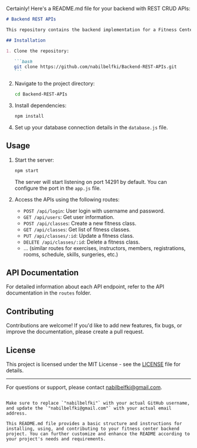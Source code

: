 Certainly! Here's a README.md file for your backend with REST CRUD APIs:

````markdown
# Backend REST APIs

This repository contains the backend implementation for a Fitness Center management system. It provides a set of RESTful CRUD APIs for managing various aspects of the fitness center, such as classes, exercises, instructors, members, registrations, rooms, schedule, skills, surgeries, and more.

## Installation

1. Clone the repository:

   ```bash
   git clone https://github.com/nabilbelfki/Backend-REST-APIs.git
   ```
````

2. Navigate to the project directory:

   ```bash
   cd Backend-REST-APIs
   ```

3. Install dependencies:

   ```bash
   npm install
   ```

4. Set up your database connection details in the `database.js` file.

## Usage

1. Start the server:

   ```bash
   npm start
   ```

   The server will start listening on port 14291 by default. You can configure the port in the `app.js` file.

2. Access the APIs using the following routes:

   - `POST /api/login`: User login with username and password.
   - `GET /api/users`: Get user information.
   - `POST /api/classes`: Create a new fitness class.
   - `GET /api/classes`: Get list of fitness classes.
   - `PUT /api/classes/:id`: Update a fitness class.
   - `DELETE /api/classes/:id`: Delete a fitness class.
   - ... (similar routes for exercises, instructors, members, registrations, rooms, schedule, skills, surgeries, etc.)

## API Documentation

For detailed information about each API endpoint, refer to the API documentation in the `routes` folder.

## Contributing

Contributions are welcome! If you'd like to add new features, fix bugs, or improve the documentation, please create a pull request.

## License

This project is licensed under the MIT License - see the [LICENSE](LICENSE) file for details.

---

For questions or support, please contact [nabilbelfki@gmail.com](mailto:nabilbelfki@gmail.com).

```

Make sure to replace `"nabilbelfki"` with your actual GitHub username, and update the `"nabilbelfki@gmail.com"` with your actual email address.

This README.md file provides a basic structure and instructions for installing, using, and contributing to your fitness center backend project. You can further customize and enhance the README according to your project's needs and requirements.
```
